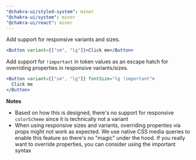 ```yaml
---
"@chakra-ui/styled-system": minor
"@chakra-ui/system": minor
"@chakra-ui/react": minor
---
```


Add support for responsive variants and sizes.

```jsx live=false
<Button variant={["sm", "lg"]}>Click me</Button>
```

Add support for `!important` in token values as an escape hatch for overriding
properties in responsive variants/sizes.

```jsx live=false
<Button variant={["sm", "lg"]} fontSize="lg !important">
  Click me
</Button>
```

**Notes**

- Based on how this is designed, there's no support for responsive `colorScheme`
  since it is technically not a variant
- When using responsive sizes and variants, overriding properties via props
  might not work as expected. We use native CSS media queries to enable this
  feature so there's no "magic" under the hood. If you really want to override
  properties, you can consider using the important syntax
